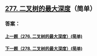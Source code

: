 ## [277. 二叉树的最大深度](https://leetcode-cn.com/problems/merge-two-sorted-lists/)（简单）





### 答案：



#### [上一题（276. 二叉树的最大深度）(简单)](https://github.com/sdwwld/leetCode/blob/master/src/main/java/com/wld/java/leetcode/leetCode0276.md)

#### [下一题（278. 二叉树的最大深度）(简单)](https://github.com/sdwwld/leetCode/blob/master/src/main/java/com/wld/java/leetcode/leetCode0278.md)